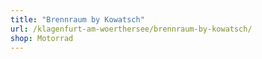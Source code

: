 ```yaml
---
title: "Brennraum by Kowatsch"
url: /klagenfurt-am-woerthersee/brennraum-by-kowatsch/
shop: Motorrad
---
```

